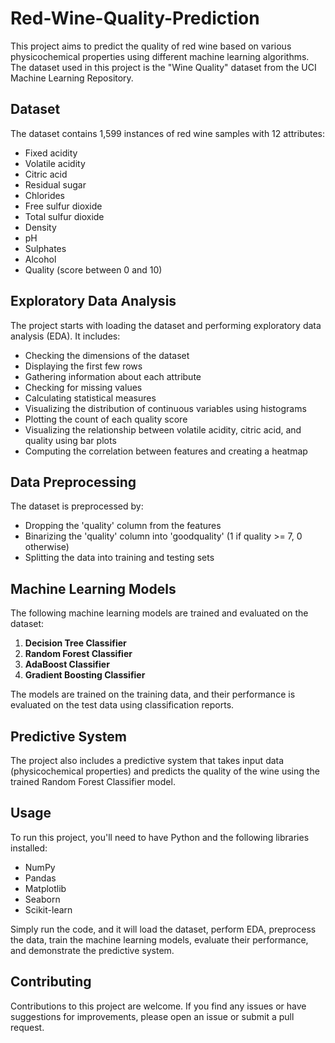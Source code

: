 # Red-Wine-Quality-Prediction

This project aims to predict the quality of red wine based on various physicochemical properties using different machine learning algorithms. The dataset used in this project is the "Wine Quality" dataset from the UCI Machine Learning Repository.

## Dataset

The dataset contains 1,599 instances of red wine samples with 12 attributes:

- Fixed acidity
- Volatile acidity
- Citric acid
- Residual sugar
- Chlorides
- Free sulfur dioxide
- Total sulfur dioxide
- Density
- pH
- Sulphates
- Alcohol
- Quality (score between 0 and 10)

## Exploratory Data Analysis

The project starts with loading the dataset and performing exploratory data analysis (EDA). It includes:

- Checking the dimensions of the dataset
- Displaying the first few rows
- Gathering information about each attribute
- Checking for missing values
- Calculating statistical measures
- Visualizing the distribution of continuous variables using histograms
- Plotting the count of each quality score
- Visualizing the relationship between volatile acidity, citric acid, and quality using bar plots
- Computing the correlation between features and creating a heatmap

## Data Preprocessing

The dataset is preprocessed by:

- Dropping the 'quality' column from the features
- Binarizing the 'quality' column into 'goodquality' (1 if quality >= 7, 0 otherwise)
- Splitting the data into training and testing sets

## Machine Learning Models

The following machine learning models are trained and evaluated on the dataset:

1. **Decision Tree Classifier**
2. **Random Forest Classifier**
3. **AdaBoost Classifier**
4. **Gradient Boosting Classifier**

The models are trained on the training data, and their performance is evaluated on the test data using classification reports.

## Predictive System

The project also includes a predictive system that takes input data (physicochemical properties) and predicts the quality of the wine using the trained Random Forest Classifier model.

## Usage

To run this project, you'll need to have Python and the following libraries installed:

- NumPy
- Pandas
- Matplotlib
- Seaborn
- Scikit-learn

Simply run the code, and it will load the dataset, perform EDA, preprocess the data, train the machine learning models, evaluate their performance, and demonstrate the predictive system.

## Contributing

Contributions to this project are welcome. If you find any issues or have suggestions for improvements, please open an issue or submit a pull request.
